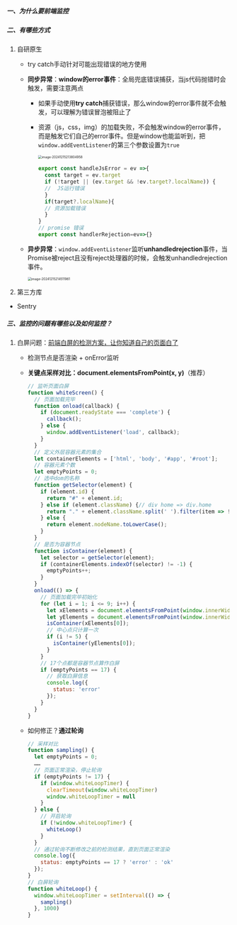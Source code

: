 ##### 一、为什么要前端监控

##### 二、有哪些方式

1. 自研原生

   - try catch手动针对可能出现错误的地方使用

   - **同步异常**：**window的error事件**：全局兜底错误捕获，当js代码抛错时会触发，需要注意两点

     - 如果手动使用**try catch**捕获错误，那么window的error事件就不会触发，可以理解为错误冒泡被阻止了

     - 资源（js，css，img）的加载失败，不会触发window的error事件，而是触发它们自己的error事件。但是window也能监听到，把`window.addEventListener`的第三个参数设置为`true`

       <img src="/Users/sundong/Library/Application Support/typora-user-images/image-20241215213804958.png" alt="image-20241215213804958" style="zoom:50%;" />

       ```javascript
       export const handleJsError = ev =>{ 
         const target = ev.target
         if (!target || (ev.target && !ev.target?.localName)) { 
         //  JS运行错误 
         } 
         if(target?.localName){ 
         // 资源加载错误 
         }
       }
       // promise 错误
       export const handlerRejection=ev=>{}
       
       ```

       

   - **异步异常**：`window.addEventListener`监听**unhandledrejection**事件，当Promise被reject且没有reject处理器的时候，会触发unhandledrejection事件。

     <img src="/Users/sundong/Library/Application Support/typora-user-images/image-20241215214511961.png" alt="image-20241215214511961" style="zoom:50%;" />

2. 第三方库

- Sentry

##### 三、监控的问题有哪些以及如何监控？

1. 白屏问题：[前端白屏的检测方案，让你知道自己的页面白了](https://juejin.cn/post/7176206226903007292?searchId=202412152150054A2686531969F7CDC54E)

   - 检测节点是否渲染 + onError监听

   - **关键点采样对比：document.elementsFromPoint(x, y)**（推荐）

     ```javascript
     // 监听页面白屏
     function whiteScreen() {
       // 页面加载完毕
       function onload(callback) {
         if (document.readyState === 'complete') {
           callback();
         } else {
           window.addEventListener('load', callback);
         }
       }
       // 定义外层容器元素的集合
       let containerElements = ['html', 'body', '#app', '#root'];
       // 容器元素个数
       let emptyPoints = 0;
       // 选中dom的名称
       function getSelector(element) {
         if (element.id) {
           return "#" + element.id;
         } else if (element.className) {// div home => div.home
           return "." + element.className.split(' ').filter(item => !!item).join('.');
         } else {
           return element.nodeName.toLowerCase();
         }
       }
       // 是否为容器节点
       function isContainer(element) {
         let selector = getSelector(element);
         if (containerElements.indexOf(selector) != -1) {
           emptyPoints++;
         }
       }
       onload(() => {
         // 页面加载完毕初始化
         for (let i = 1; i <= 9; i++) {
           let xElements = document.elementsFromPoint(window.innerWidth * i / 10, window.innerHeight / 2);
           let yElements = document.elementsFromPoint(window.innerWidth / 2, window.innerHeight * i / 10);
           isContainer(xElements[0]);
           // 中心点只计算一次
           if (i != 5) {
             isContainer(yElements[0]);
           }
         }
         // 17个点都是容器节点算作白屏
         if (emptyPoints == 17) {
           // 获取白屏信息
           console.log({
             status: 'error'
           });
         }
       }
     }
     
     ```

   - 如何修正？**通过轮询**

     ```javascript
     // 采样对比
     function sampling() {
       let emptyPoints = 0;
       ……
       // 页面正常渲染，停止轮询
       if (emptyPoints != 17) {
         if (window.whiteLoopTimer) {
           clearTimeout(window.whiteLoopTimer)
           window.whiteLoopTimer = null
         }
       } else {
         // 开启轮询
         if (!window.whiteLoopTimer) {
           whiteLoop()
         }
       }
       // 通过轮询不断修改之前的检测结果，直到页面正常渲染
       console.log({
         status: emptyPoints == 17 ? 'error' : 'ok'
       });
     }
     // 白屏轮询
     function whiteLoop() {
       window.whiteLoopTimer = setInterval(() => {
         sampling()
       }, 1000)
     }
     
     ```